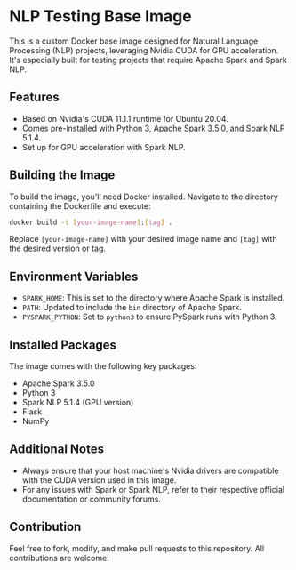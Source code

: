 # NLP Testing Base Image

This is a custom Docker base image designed for Natural Language Processing (NLP) projects, leveraging Nvidia CUDA for GPU acceleration. It's especially built for testing projects that require Apache Spark and Spark NLP.

## Features

- Based on Nvidia's CUDA 11.1.1 runtime for Ubuntu 20.04.
- Comes pre-installed with Python 3, Apache Spark 3.5.0, and Spark NLP 5.1.4.
- Set up for GPU acceleration with Spark NLP.

## Building the Image

To build the image, you'll need Docker installed. Navigate to the directory containing the Dockerfile and execute:

```bash
docker build -t [your-image-name]:[tag] .
```

Replace `[your-image-name]` with your desired image name and `[tag]` with the desired version or tag.

## Environment Variables

- `SPARK_HOME`: This is set to the directory where Apache Spark is installed.
- `PATH`: Updated to include the `bin` directory of Apache Spark.
- `PYSPARK_PYTHON`: Set to `python3` to ensure PySpark runs with Python 3.

## Installed Packages

The image comes with the following key packages:

- Apache Spark 3.5.0
- Python 3
- Spark NLP 5.1.4 (GPU version)
- Flask
- NumPy

## Additional Notes

- Always ensure that your host machine's Nvidia drivers are compatible with the CUDA version used in this image.
- For any issues with Spark or Spark NLP, refer to their respective official documentation or community forums.

## Contribution

Feel free to fork, modify, and make pull requests to this repository. All contributions are welcome!
